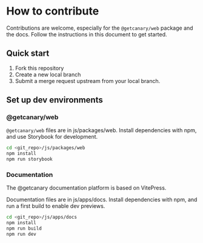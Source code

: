 # How to contribute

Contributions are welcome, especially for the `@getcanary/web` package and the docs. Follow the instructions in this document to get started.

## Quick start

1. Fork this repository
2. Create a new local branch
3. Submit a merge request upstream from your local branch.

## Set up dev environments

### @getcanary/web

`@getcanary/web` files are in js/packages/web. Install dependencies with npm, and use Storybook for development.

```bash
cd <git_repo>/js/packages/web
npm install
npm run storybook
```

### Documentation

The @getcanary documentation platform is based on VitePress.

Documentation files are in js/apps/docs. Install dependencies with npm, and run a first build to enable dev previews.

```bash
cd <git_repo>/js/apps/docs
npm install
npm run build
npm run dev
```
